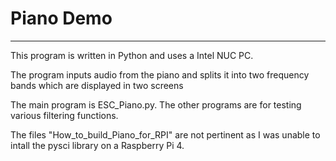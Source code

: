 # Piano Demo
---
This program is written in Python and uses a Intel NUC PC.

The program inputs audio from the piano and splits it into two frequency bands which are displayed in two screens

The main program is ESC_Piano.py.
The other programs are for testing various filtering functions.

The files "How_to_build_Piano_for_RPI" are not pertinent as I was unable to intall the pysci library on a Raspberry Pi 4.




